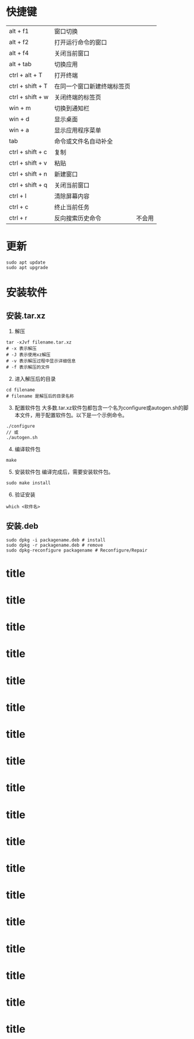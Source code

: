 # 快捷键

|                  |                            |        |
| ---------------- | -------------------------- | ------ |
| alt + f1         | 窗口切换                   |        |
| alt + f2         | 打开运行命令的窗口         |        |
| alt + f4         | 关闭当前窗口               |        |
| alt + tab        | 切换应用                   |        |
| ctrl + alt + T   | 打开终端                   |        |
| ctrl + shift + T | 在同一个窗口新建终端标签页 |        |
| ctrl + shift + w | 关闭终端的标签页           |        |
| win + m          | 切换到通知栏               |        |
| win + d          | 显示桌面                   |        |
| win + a          | 显示应用程序菜单           |        |
| tab              | 命令或文件名自动补全       |        |
| ctrl + shift + c | 复制                       |        |
| ctrl + shift + v | 粘贴                       |        |
| ctrl + shift + n | 新建窗口                   |        |
| ctrl + shift + q | 关闭当前窗口               |        |
| ctrl + l         | 清除屏幕内容               |        |
| ctrl + c         | 终止当前任务               |        |
| ctrl + r         | 反向搜索历史命令           | 不会用 |

# 更新

```
sudo apt update
sudo apt upgrade
```

# 安装软件
## 安装.tar.xz
1. 解压
```shell
tar -xJvf filename.tar.xz
# -x 表示解压
# -J 表示使用xz解压
# -v 表示解压过程中显示详细信息
# -f 表示解压的文件
```
2. 进入解压后的目录
```
cd filename
# filename 是解压后的目录名称
```
3. 配置软件包
大多数.tar.xz软件包都包含一个名为configure或autogen.sh的脚本文件，用于配置软件包。以下是一个示例命令。
```
./configure
// 或
./autogen.sh
```

4. 编译软件包
```
make
```
5. 安装软件包
编译完成后，需要安装软件包。
```
sudo make install
```
6. 验证安装
```
which <软件名>
```

## 安装.deb
```
sudo dpkg -i packagename.deb # install
sudo dpkg -r packagename.deb # remove
sudo dpkg-reconfigure packagename # Reconfigure/Repair 
```
# title
# title
# title
# title
# title
# title
# title
# title
# title
# title
# title
# title
# title
# title
# title
# title
# title
# title
